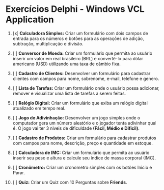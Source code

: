 # Exercícios Delphi - Windows VCL Application

1. [x] **Calculadora Simples:** Criar um formulário com dois campos de entrada para os números e botões para as operações de adição, subtração, multiplicação e divisão.

2. [ ] **Conversor de Moeda:** Criar um formulário que permita ao usuário inserir um valor em real brasileiro (BRL) e convertê-lo para dólar americano (USD) utilizando uma taxa de câmbio fixa.

3. [ ] **Cadastro de Clientes:** Desenvolver um formulário para cadastrar clientes com campos para nome, sobrenome, e-mail, telefone e genero.

4. [ ] **Lista de Tarefas:** Criar um formulário onde o usuário possa adicionar, remover e visualizar uma lista de tarefas a serem feitas.

5. [ ] **Relógio Digital:** Criar um formulário que exiba um relógio digital atualizado em tempo real.

6. [ ] **Jogo de Adivinhação:** Desenvolver um jogo simples onde o computador gera um número aleatório e o jogador tenta adivinhar qual é. O jogo vai ter 3 niveis de dificuldade **(Fácil, Médio e Dificil)**.

7. [ ] **Cadastro de Produtos:** Criar um formulário para cadastrar produtos com campos para nome, descrição, preço e quantidade em estoque.

8. [ ] **Calculadora de IMC:** Criar um formulário que permita ao usuário inserir seu peso e altura e calcule seu índice de massa corporal (IMC).

9. [ ] **Cronômetro:** Criar um cronometro simples com os botões Inicio e Parar.

10. [ ] **Quiz:** Criar um Quiz com 10 Perguntas sobre **Friends**.
